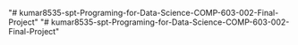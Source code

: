"# kumar8535-spt-Programing-for-Data-Science-COMP-603-002-Final-Project" 
"# kumar8535-spt-Programing-for-Data-Science-COMP-603-002-Final-Project" 

